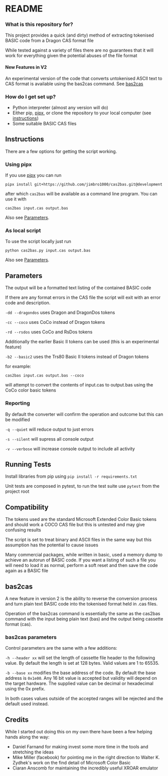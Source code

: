 # README #

### What is this repository for? ###

This project provides a quick (and dirty) method of extracting tokenised BASIC code from a Dragon CAS format file

While tested against a variety of files there are no guarantees that it will work for everything given the potential
abuses of the file format

#### New Features in V2 ####

An experimental version of the code that converts untokenised ASCII text to CAS format is available using the bas2cas
command. See [bas2cas](#bas2cas)

### How do I get set up? ###

* Python interpreter (almost any version will do)
* Either pip, [pipx](https://pipxproject.github.io/pipx/), or clone the repository to your local computer (see
  [instructions](#instructions))
* Some suitable BASIC CAS files

## Instructions ##

There are a few options for getting the script working.

### Using pipx ###

If you use [pipx](https://pipxproject.github.io/pipx/) you can run

```pipx install git+https://github.com/jimbro1000/cas2bas.git@development```

after which `cas2bas` will be available as a command line program. You can use it with

```cas2bas input.cas output.bas```

Also see [Parameters](#parameters).

### As local script ###

To use the script locally just run

```python cas2bas.py input.cas output.bas```

Also see [Parameters](#parameters).

## Parameters ##

The output will be a formatted text listing of the contained BASIC code

If there are any format errors in the CAS file the script will exit with an error code and description.

  `-dd --dragondos` uses Dragon and DragonDos tokens

  `-cc --coco` uses CoCo instead of Dragon tokens

  `-rd --rsdos` uses CoCo and RsDos tokens

Additionally the earlier Basic II tokens can be used (this is an experimental feature)

  `-b2 --basic2` uses the Trs80 Basic II tokens instead of Dragon tokens

for example:
```
cas2bas input.cas output.bas --coco
```
will attempt to convert the contents of input.cas to output.bas using the CoCo color basic tokens

### Reporting ###

By default the converter will confirm the operation and outcome but this can be modified

  `-q --quiet` will reduce output to just errors

  `-s --silent` will supress all console output

  `-v --verbose` will increase console output to include all activity

## Running Tests ##

Install libraries from pip using ```pip install -r requirements.txt```

Unit tests are composed in pytest, to run the test suite use ```pytest``` from the project root

## Compatibility ##

The tokens used are the standard Microsoft Extended Color Basic tokens and should work a COCO CAS file but this is
untested and may give confusing results

The script is set to treat binary and ASCII files in the same way but this assumption has the potential to cause issues

Many commercial packages, while written in basic, used a memory dump to achieve an autorun of BASIC code. If you want a
listing of such a file you will need to load it as normal, perform a soft reset and then save the code again as a BASIC
file

## bas2cas ##

A new feature in version 2 is the ability to reverse the conversion process and turn plain text BASIC code into the
tokenised format held in .cas files.

Operation of the bas2cas command is essentially the same as the cas2bas command with the input being plain text (bas)
and the output being cassette format (cas).

### bas2cas parameters ###

Control parameters are the same with a few additions:

  `-h --header xx` will set the length of cassette file header to the following value. 
  By default the length is set at 128 bytes. Valid values are 1 to 65535.

  `-b --base xx` modifies the base address of the code. By default the base address is `0x1e00`. Any 16 bit value is 
  accepted but validity will depend on the target hardware. The supplied value can be decimal or hexadecimal using the 
  0x prefix.

In both cases values outside of the accepted ranges will be rejected and the default used instead.

## Credits ##

While I started out doing this on my own there have been a few helping hands along the way:

* Daniel Farnand for making invest some more time in the tools and stretching the ideas
* Mike Miller (facebook) for pointing me in the right direction to Walter K. Zydhek's work on the find detail of
  Microsoft Color Basic
* Ciaran Anscomb for maintaining the incredibly useful XROAR emulator
